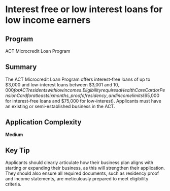 # Interest free or low interest loans for low income earners
  
## Program
ACT Microcredit Loan Program

## Summary
The ACT Microcredit Loan Program offers interest-free loans of up to $3,000 and low-interest loans between $3,001 and $10,000 for ACT residents with low incomes. Eligibility requires a Health Care Card or Pension Card for at least six months, proof of residency, and income limits ($65,000 for interest-free loans and $75,000 for low-interest). Applicants must have an existing or semi-established business in the ACT.

## Application Complexity
**Medium**

## Key Tip
Applicants should clearly articulate how their business plan aligns with starting or expanding their business, as this will strengthen their application. They should also ensure all required documents, such as residency proof and income statements, are meticulously prepared to meet eligibility criteria.
